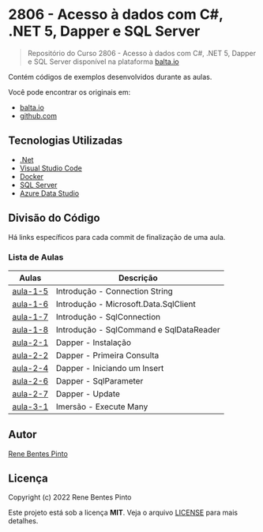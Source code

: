 # 2806 - Acesso à dados com C#, .NET 5, Dapper e SQL Server

> Repositório do Curso 2806 - Acesso à dados com C#, .NET 5, Dapper e SQL Server disponível na plataforma [balta.io](https://balta.io)

Contém códigos de exemplos desenvolvidos durante as aulas.

Você pode encontrar os originais em:

- [balta.io](https://balta.io/cursos/acesso-dados-csharp-net-dapper-sql-server)
- [github.com](https://github.com/balta-io/2806)

## Tecnologias Utilizadas

- [.Net](https://dotnet.microsoft.com/)
- [Visual Studio Code](https://code.visualstudio.com)
- [Docker](https://www.docker.com)
- [SQL Server](https://www.microsoft.com/sql-server)
- [Azure Data Studio](https://docs.microsoft.com/sql/azure-data-studio)

## Divisão do Código

Há links específicos para cada commit de finalização de uma aula.

### Lista de Aulas

| Aulas                            | Descrição                               |
| -------------------------------- | --------------------------------------- |
| [aula-1-5](../../commit/a3ac0be) | Introdução - Connection String          |
| [aula-1-6](../../commit/6798067) | Introdução - Microsoft.Data.SqlClient   |
| [aula-1-7](../../commit/362c911) | Introdução - SqlConnection              |
| [aula-1-8](../../commit/ce5206f) | Introdução - SqlCommand e SqlDataReader |
| [aula-2-1](../../commit/8250327) | Dapper - Instalação                     |
| [aula-2-2](../../commit/765714c) | Dapper - Primeira Consulta              |
| [aula-2-4](../../commit/3e0e211) | Dapper - Iniciando um Insert            |
| [aula-2-6](../../commit/7dee61f) | Dapper - SqlParameter                   |
| [aula-2-7](../../commit/0ffe935) | Dapper - Update                         |
| [aula-3-1](../../commit/0c3a6e4) | Imersão - Execute Many                  |

## Autor

[Rene Bentes Pinto](http://github.com/renebentes)

## Licença

Copyright (c) 2022 Rene Bentes Pinto

Este projeto está sob a licença **MIT**. Veja o arquivo [LICENSE](LICENSE) para mais detalhes.
